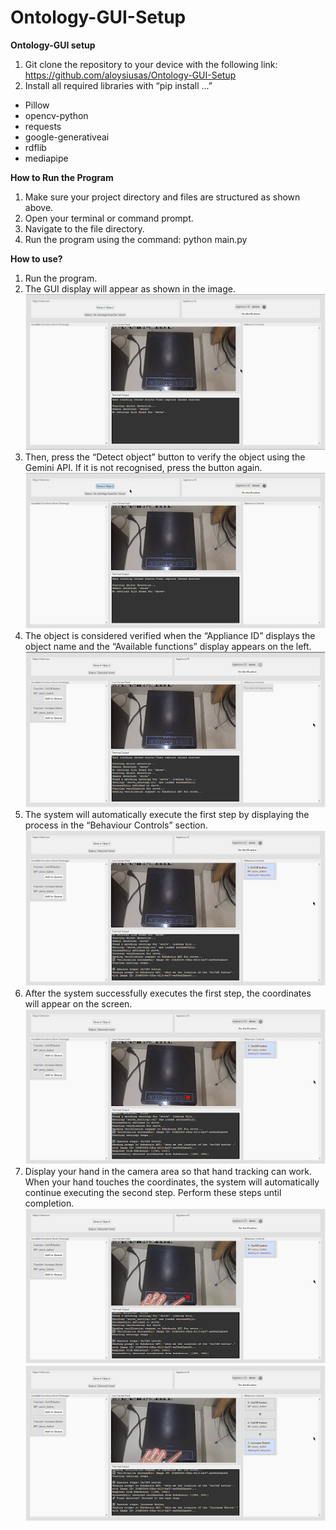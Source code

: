 # Ontology-GUI-Setup

**Ontology-GUI setup**
1. Git clone the repository to your device with the following link: https://github.com/aloysiusas/Ontology-GUI-Setup 
2. Install all required libraries with “pip install ...”
- Pillow
- opencv-python
- requests
- google-generativeai
- rdflib
- mediapipe

**How to Run the Program**
1. Make sure your project directory and files are structured as shown above.
2. Open your terminal or command prompt.
3. Navigate to the file directory.
4. Run the program using the command: python main.py

**How to use?**
1. Run the program. 
2. The GUI display will appear as shown in the image. 
![GUI_display](how_to_use/GUI_Display.png)
3. Then, press the “Detect object” button to verify the object using the Gemini API. If it is not recognised, press the button again.
![Detect_object](how_to_use/Detect_object.png)
4. The object is considered verified when the “Appliance ID” displays the object name and the “Available functions” display appears on the left.
![Verified_object](how_to_use/Verified_object.png)
5. The system will automatically execute the first step by displaying the process in the “Behaviour Controls” section.
![System_running](how_to_use/System_running.png)
6. After the system successfully executes the first step, the coordinates will appear on the screen. 
![Coordinate](how_to_use/Coordinate.png)
7. Display your hand in the camera area so that hand tracking can work. When your hand touches the coordinates, the system will automatically continue executing the second step. Perform these steps until completion.
![Hand_tracking](how_to_use/Hand_tracking.png)
![Hand_tracking_done](how_to_use/Hand_tracking_done.png)
